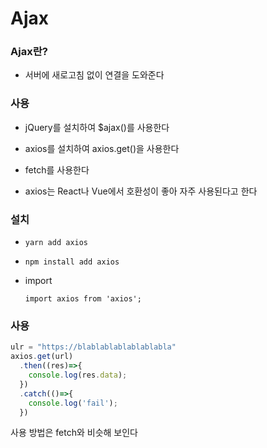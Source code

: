 # Ajax

### Ajax란?
+ 서버에 새로고침 없이 연결을 도와준다


### 사용
+ jQuery를 설치하여 $ajax()를 사용한다
+ axios를 설치하여 axios.get()을 사용한다
+ fetch를 사용한다

+ axios는 React나 Vue에서 호환성이 좋아 자주 사용된다고 한다

### 설치
+   ```
    yarn add axios
    ```
+   ```
    npm install add axios
    ```
+ import 
    ```
    import axios from 'axios';
    ```

### 사용
```js
ulr = "https://blablablablablablabla"
axios.get(url)
  .then((res)=>{
    console.log(res.data);
  })
  .catch(()=>{
    console.log('fail');
  })
```
사용 방법은 fetch와 비슷해 보인다